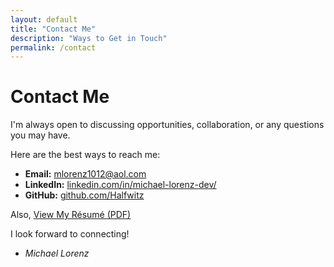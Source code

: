 ```yaml
---
layout: default
title: "Contact Me"
description: "Ways to Get in Touch"
permalink: /contact
---
```


# Contact Me
I'm always open to discussing opportunities, collaboration, or any questions you may have. 

Here are the best ways to reach me:
- **Email:** [mlorenz1012@aol.com](mailto:mlorenz1012@aol.com)
- **LinkedIn:** [linkedin.com/in/michael-lorenz-dev/](https://www.linkedin.com/in/michael-lorenz-dev/)
- **GitHub:** [github.com/Halfwitz](https://github.com/Halfwitz)

Also, [View My Résumé (PDF)](/assets/Michael-Lorenz-Resume.pdf)

I look forward to connecting!

- *Michael Lorenz*
